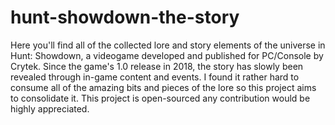 # hunt-showdown-the-story

Here you'll find all of the collected lore and story elements of the universe in Hunt: Showdown, a videogame developed and published for PC/Console by Crytek. Since the game's 1.0 release in 2018, the story has slowly been revealed through in-game content and events. I found it rather hard to consume all of the amazing bits and pieces of the lore so this project aims to consolidate it. This project is open-sourced any contribution would be highly appreciated.
